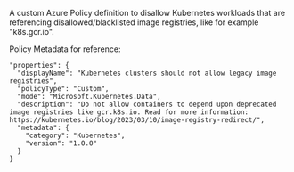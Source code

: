 A custom Azure Policy definition to disallow Kubernetes workloads that are referencing disallowed/blacklisted image registries, like for example "k8s.gcr.io".

Policy Metadata for reference:

```
"properties": {
  "displayName": "Kubernetes clusters should not allow legacy image registries",
  "policyType": "Custom",
  "mode": "Microsoft.Kubernetes.Data",
  "description": "Do not allow containers to depend upon deprecated image registries like gcr.k8s.io. Read for more information: https://kubernetes.io/blog/2023/03/10/image-registry-redirect/",
  "metadata": {
    "category": "Kubernetes",
    "version": "1.0.0"
  }
}
```